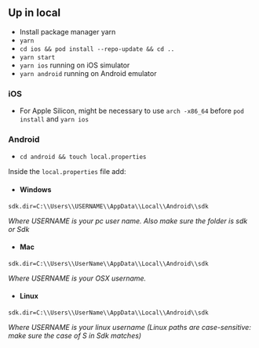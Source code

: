 ## Up in local

- Install package manager yarn
- `yarn`
- `cd ios && pod install --repo-update && cd ..`
- `yarn start`
- `yarn ios` running on iOS simulator
- `yarn android` running on Android emulator

### iOS
- For Apple Silicon, might be necessary to use `arch -x86_64` before `pod install` and `yarn ios`

### Android
* `cd android && touch local.properties` 

Inside the `local.properties` file add:
- #### Windows
`sdk.dir=C:\\Users\\USERNAME\\AppData\\Local\\Android\\sdk`

_Where USERNAME is your pc user name. Also make sure the folder is sdk or Sdk_
- #### Mac
`sdk.dir=C:\\Users\\UserName\\AppData\\Local\\Android\\sdk`

_Where USERNAME is your OSX username._
- #### Linux
`sdk.dir=C:\\Users\\UserName\\AppData\\Local\\Android\\sdk`

_Where USERNAME is your linux username (Linux paths are case-sensitive: make sure the case of S in Sdk matches)_
